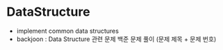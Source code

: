 # DataStructure
- implement common data structures
- backjoon : Data Structure 관련 문제 백준 문제 풀이 (문제 제목 + 문제 번호)
